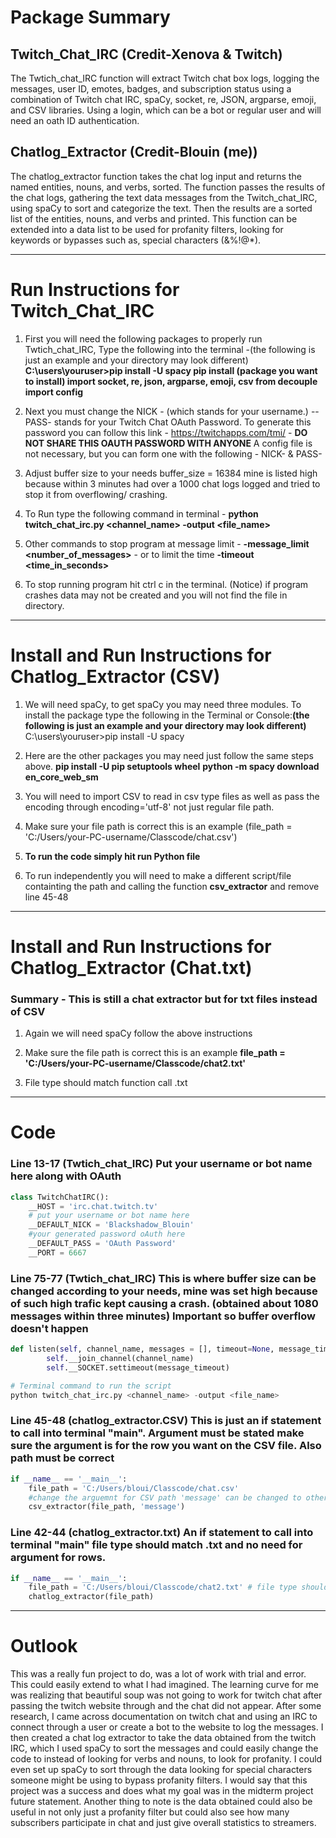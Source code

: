 # Package Summary

 ## Twitch_Chat_IRC (Credit-Xenova & Twitch)
 The Twtich_chat_IRC function will extract Twitch chat box logs, logging the messages, user ID, emotes, badges, and subscription status using a combination of Twitch chat IRC, spaCy, socket, re, JSON, argparse, emoji, and CSV libraries. Using a login, which can be a bot or regular user and will need an oath ID authentication.
 
## Chatlog_Extractor (Credit-Blouin (me))
The chatlog_extractor function takes the chat log input and returns the named entities, nouns, and verbs, sorted. The function passes the results of the chat logs, gathering the text data messages from the Twitch_chat_IRC, using spaCy to sort and categorize the text. Then the results are a sorted list of the entities, nouns, and verbs and printed. This function can be extended into a data list to be used for profanity filters, looking for keywords or bypasses such as, special characters (&%!@*).
* * * 
# Run Instructions for Twitch_Chat_IRC
1.  First you will need the following packages to properly run Twtich_chat_IRC, Type the following into the terminal -(the following is just an example and your directory may look different)  **C:\users\youruser>pip install -U spacy pip install (package you want to install) import socket, re, json, argparse, emoji, csv from decouple import config**

2.  Next you must change the NICK - (which stands for your username.) --PASS- stands for your Twitch Chat OAuth Password. To generate this password you can follow this link - https://twitchapps.com/tmi/ -  **DO NOT SHARE THIS OAUTH PASSWORD WITH ANYONE** A config file is not necessary, but you can form one with the following - NICK- & PASS-

3.  Adjust buffer size to your needs buffer_size = 16384 mine is listed high because within 3 minutes had over a 1000 chat logs logged and tried to stop it from overflowing/ crashing.

4. To Run type the following command in terminal - **python twitch_chat_irc.py <channel_name> -output <file_name>**

5. Other commands to stop program at message limit - **-message_limit <number_of_messages>** - or to limit the time **-timeout <time_in_seconds>**

6. To stop running program hit ctrl c in the terminal. (Notice) if program crashes data may not be created and you will not find the file in directory.
* * * 
# Install and Run Instructions for Chatlog_Extractor (CSV)

1. We will need spaCy, to get spaCy you may need three modules. To install the package type the following in the Terminal or Console:**(the following is just an example and your directory may look different)** C:\users\youruser\>pip install -U spacy

2. Here are the other packages you may need just follow the same steps above. **pip install -U pip setuptools wheel** **python -m spacy download en_core_web_sm**

3. You will need to import CSV to read in csv type files as well as pass the encoding through encoding='utf-8' not just regular file path. 

4. Make sure your file path is correct this is an example (file_path = 'C:/Users/your-PC-username/Classcode/chat.csv')
 
5.  **To run the code simply  hit run Python file**

5. To run independently you will need to make a different script/file containting the path and calling the function **csv_extractor** and remove line 45-48
* * * 
# Install and Run Instructions for Chatlog_Extractor (Chat.txt)
### Summary - This is still a chat extractor but for txt files instead of CSV
1. Again we will need spaCy follow the above instructions

2. Make sure the file path is correct this is an example **file_path = 'C:/Users/your-PC-username/Classcode/chat2.txt'**

3. File type should match function call .txt


* * *
# Code
### Line 13-17 (Twtich_chat_IRC) Put your username or bot name here along with OAuth
```Python
class TwitchChatIRC():
    __HOST = 'irc.chat.twitch.tv'
    # put your username or bot name here
    __DEFAULT_NICK = 'Blackshadow_Blouin'
    #your generated password oAuth here
    __DEFAULT_PASS = 'OAuth Password'
    __PORT = 6667
```
### Line 75-77 (Twtich_chat_IRC) This is where buffer size can be changed according to your needs, mine was set high because of such high trafic kept causing a crash. (obtained about 1080 messages within three minutes) **Important so buffer overflow doesn't happen**

```Python
def listen(self, channel_name, messages = [], timeout=None, message_timeout=1.0, on_message = None, buffer_size = 16384 , message_limit = None, output=None):
        self.__join_channel(channel_name)
        self.__SOCKET.settimeout(message_timeout)
```

```Python
# Terminal command to run the script
python twitch_chat_irc.py <channel_name> -output <file_name>
```
### Line 45-48 (chatlog_extractor.CSV) This is just an if statement to call into terminal "main". Argument must be stated make sure the argument is for the row you want on the CSV file. Also path must be correct
```Python
if __name__ == '__main__':
    file_path = 'C:/Users/bloui/Classcode/chat.csv'
    #change the arguemnt for CSV path 'message' can be changed to other categories
    csv_extractor(file_path, 'message')
```
### Line 42-44 (chatlog_extractor.txt) An if statement to call into terminal "main" file type should match .txt and no need for argument for rows.
```Python
if __name__ == '__main__':
    file_path = 'C:/Users/bloui/Classcode/chat2.txt' # file type should match function call .txt
    chatlog_extractor(file_path)

```

*** 
# Outlook
This was a really fun project to do, was a lot of work with trial and error. This could easily extend to what I had imagined. The learning curve for me was realizing that beautiful soup was not going to work for twitch chat after passing the twitch website through and the chat did not appear. After some research, I came across documentation on twitch chat and using an IRC to connect through a user or create a bot to the website to log the messages. I then created a chat log extractor to take the data obtained from the twitch IRC, which I used spaCy to sort the messages and could easily change the code to instead of looking for verbs and nouns, to look for profanity. I could even set up spaCy to sort through the data looking for special characters someone might be using to bypass profanity filters. I would say that this project was a success and does what my goal was in the midterm project future statement. Another thing to note is the data obtained could also be useful in not only just a profanity filter but could also see how many subscribers participate in chat and just give overall statistics to streamers.
